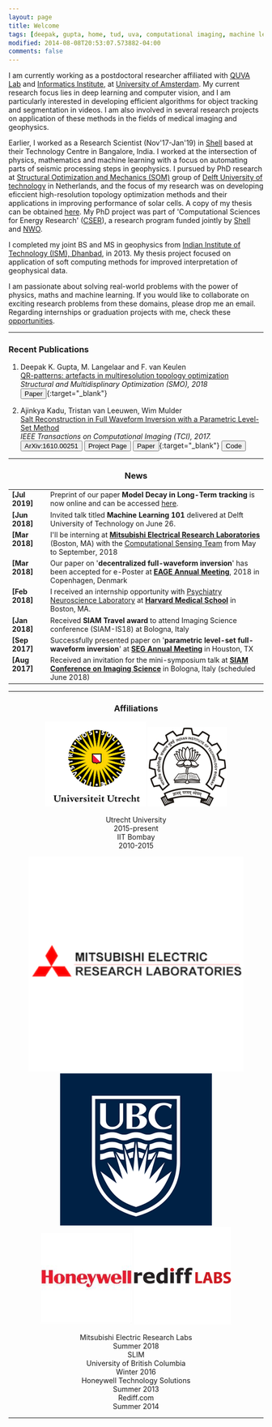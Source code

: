 ```yaml
---
layout: page
title: Welcome
tags: [deepak, gupta, home, tud, uva, computational imaging, machine learning, seismic geophysics, graduate]
modified: 2014-08-08T20:53:07.573882-04:00
comments: false
---
```

I am currently working as a postdoctoral researcher affiliated with [QUVA Lab](https://ivi.fnwi.uva.nl/quva/) and [Informatics Institute](https://ivi.uva.nl/), at [University of Amsterdam](https://www.uva.nl/en). My current research focus lies in deep learning and computer vision, and I am particularly interested in developing efficient algorithms for object tracking and segmentation in videos. I am also involved in several research projects on application of these methods in the fields of medical imaging and geophysics.

Earlier, I worked as a Research Scientist (Nov'17-Jan'19) in [Shell](https://www.shell.com/) based at their Technology Centre in Bangalore, India. I worked at the intersection of physics, mathematics and machine learning with a focus on automating parts of seismic processing steps in geophysics. I pursued by PhD research at [Structural Optimization and Mechanics (SOM)](https://www.tudelft.nl/3me/afdelingen/precision-and-microsystems-engineering-pme/research/structural-optimization-and-mechanics-som/) group of [Delft University of technology](https://www.tudelft.nl/en/) in Netherlands, and the focus of my research was on developing eficcient high-resolution topology optimization methods and their applications in improving performance of solar cells. A copy of my thesis can be obtained [here](https://repository.tudelft.nl/islandora/object/uuid:51dde3f6-2a38-47a0-b719-420ff74ded5d?collection=research). My PhD project was part of 'Computational Sciences for Energy Research' ([CSER](https://www.fom.nl/en/nwo-domain-science/collaboration-with-companies/cser-2/)), a research program funded jointly by [Shell](https://www.shell.com/) and [NWO](https://www.nwo.nl/en).

I completed my joint BS and MS in geophysics from [Indian Institute of Technology (ISM), Dhanbad](https://www.iitism.ac.in), in 2013. My thesis project focused on application of soft computing methods for improved interpretation of geophysical data.

I am passionate about solving real-world problems with the power of physics, maths and machine learning. If you would like to collaborate on exciting research problems from these domains, please drop me an email. Regarding internships or graduation projects with me, check these [opportunities]().

----

### Recent Publications
1. Deepak K. Gupta, M. Langelaar and F. van Keulen  
[QR-patterns: artefacts in multiresolution topology optimization](https://link.springer.com/article/10.1007/s00158-018-2048-6)  
*Structural and Multidisplinary Optimization (SMO), 2018*  
[<button type="button" class="btn btn-info">Paper</button>](https://link.springer.com/content/pdf/10.1007%2Fs00158-018-2048-6.pdf){:target="_blank"}  

1. Ajinkya Kadu, Tristan van Leeuwen, Wim Mulder  
[Salt Reconstruction in Full Waveform Inversion with a Parametric Level-Set Method](http://ieeexplore.ieee.org/document/7784771/)  
*IEEE Transactions on Computational Imaging (TCI), 2017.*  
[<button type="button" class="btn btn-info">ArXiv:1610.00251</button>](https://arxiv.org/abs/1610.00251)
[<button type="button" class="btn btn-warning">Project Page</button>](https://www.researchgate.net/project/Parametric-Level-Set-Full-Waveform-Inversion)
[<button type="button" class="btn btn-info">Paper</button>](/reports/TCI2640761.pdf){:target="_blank"}
[<button type="button" class="btn btn-danger">Code</button>](https://github.com/ajinkyakadu125/ParametricLevelSet)  

----

<h3 align="center">News</h3>
<table>
    <col width="15%">
    <col width="85%">
    <tr>
        <td valign="top"><strong>[Jul 2019]</strong></td>
        <td>Preprint of our paper <b>Model Decay in Long-Term tracking</b> is now online and can be accessed <a href='https://arxiv.org/abs/1908.01603'>here</a>.</td>
    </tr>
    <tr>
        <td valign="top"><strong>[Jun 2018]</strong></td>
        <td>Invited talk titled <strong>Machine Learning 101</strong> delivered at Delft University of Technology on June 26.</td>
    </tr>
    <tr>
        <td valign="top"><strong>[Mar 2018]</strong></td>
        <td>I'll be interning at <a href='http://www.merl.com/'><b>Mitsubishi Electrical Research Laboratories</b></a> (Boston, MA) with the <a href='http://www.merl.com/research/computational-sensing'>Computational Sensing Team</a> from May to September, 2018</td>
    </tr>
    <tr>
        <td valign="top"><strong>[Mar 2018]</strong></td>
        <td>Our paper on '<strong>decentralized full-waveform inversion</strong>' has been accepted for e-Poster at <a href='https://events.eage.org/2018/EAGE%20Annual%202018'><b>EAGE Annual Meeting</b></a>, 2018 in Copenhagen, Denmark</td>
    </tr>
    <tr>
        <td valign="top"><strong>[Feb 2018]</strong></td>
        <td>I received an internship opportunity with <a href='http://pnl.bwh.harvard.edu/'>Psychiatry Neuroscience Laboratory</a> at <a href='https://hms.harvard.edu/'><b>Harvard Medical School</b></a> in Boston, MA.</td>
    </tr>
    <tr>
        <td valign="top"><strong>[Jan 2018]</strong></td>
        <td>Received <strong>SIAM Travel award</strong> to attend Imaging Science conference (SIAM-IS18) at Bologna, Italy</td>
    </tr>
    <tr>
        <td valign="top"><strong>[Sep 2017]</strong></td>
        <td>Successfully presented paper on '<strong>parametric level-set full-waveform inversion</strong>' at <a href='https://seg.org/Annual-Meeting-2017/'><b>SEG Annual Meeting</b></a> in Houston, TX</td>
    </tr>
    <tr>
        <td valign="top"><strong>[Aug 2017]</strong></td>
        <td>Received an invitation for the mini-symposium talk at <a href='https://www.siam-is18.dm.unibo.it/'><b>SIAM Conference on Imaging Science</b></a> in Bologna, Italy (scheduled June 2018)</td>
    </tr>
</table>


----

<h3 align="center">Affiliations</h3>
<figure align="center" class="affils">
    <a href="http://www.uu.nl/en/"><img src="/images/uu-logo.png"></a>
    <a href="http://www.iitb.ac.in/"><img src="/images/iitb-logo.jpeg"></a>
</figure>

<figure align="center" class="affils">
    <figcaption>Utrecht University<br>2015-present</figcaption>
    <figcaption>IIT Bombay<br>2010-2015</figcaption>
</figure>

<figure align="center" class="affils">
    <a href="http://www.merl.com/"><img src="/images/merl2.png"></a>
    <a href="https://www.slim.eos.ubc.ca/"><img src="/images/ubc-logo.png"></a>
    <a href="https://honeywell.com/country/in/About/Pages/HTS.aspx"><img src="/images/honeywell-logo.png"></a>
    <a href="http://www.rediff.com/"><img src="/images/rediff-logo.png"></a>
</figure>

<figure align="center" class="affils">
    <figcaption>Mitsubishi Electric Research Labs<br>Summer 2018</figcaption>
    <figcaption>SLIM<br>University of British Columbia<br>Winter 2016</figcaption>
    <figcaption>Honeywell Technology Solutions<br>Summer 2013</figcaption>
    <figcaption>Rediff.com<br>Summer 2014</figcaption>
</figure>

----
